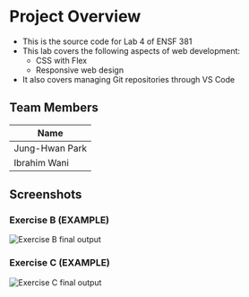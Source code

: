 # Project Overview
* This is the source code for Lab 4 of ENSF 381
* This lab covers the following aspects of web development: 
    * CSS with Flex 
    * Responsive web design
* It also covers managing  Git repositories through VS Code 

## Team Members
| Name |
|--------|
| Jung-Hwan Park |
| Ibrahim Wani |

## Screenshots
### Exercise B (EXAMPLE)
![Exercise B final output](./ExerciseB.gif)

### Exercise C (EXAMPLE)
![Exercise C final output](./ExerciseC.gif)